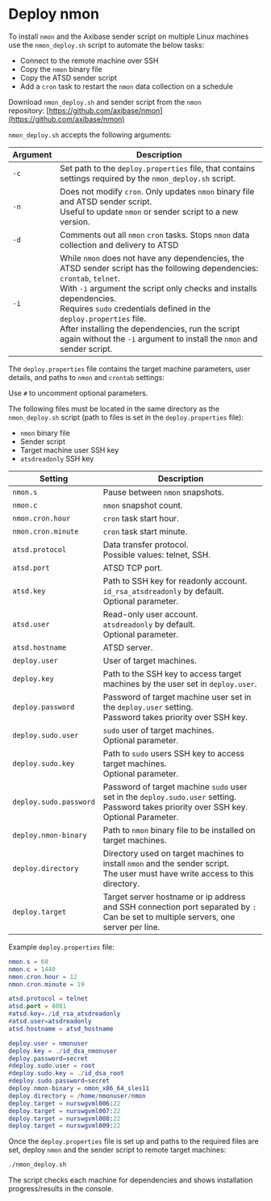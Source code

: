 # Deploy nmon

To install `nmon` and the Axibase sender script on multiple Linux machines use the `nmon_deploy.sh` script to automate the below tasks:

* Connect to the remote machine over SSH
* Copy the `nmon` binary file
* Copy the ATSD sender script
* Add a `cron` task to restart the `nmon` data collection on a schedule

Download `nmon_deploy.sh` and sender script from the `nmon` repository: [https://github.com/axibase/nmon](https://github.com/axibase/nmon)

`nmon_deploy.sh` accepts the following arguments:

| Argument | Description |
| --- | --- |
|  `-c`  |  Set path to the `deploy.properties` file, that contains settings required by the `nmon_deploy.sh` script.  |
|  `-n`  |  Does not modify `cron`. Only updates `nmon` binary file and ATSD sender script.<br>Useful to update `nmon` or sender script to a new version.  |
|  `-d`  |  Comments out all `nmon` `cron` tasks. Stops `nmon` data collection and delivery to ATSD  |
|  `-i`  |  While `nmon` does not have any dependencies, the ATSD sender script has the following dependencies: `crontab`, `telnet`.<br>With `-i` argument the script only checks and installs dependencies.<br>Requires `sudo` credentials defined in the `deploy.properties` file.<br>After installing the dependencies, run the script again without the `-i` argument to install the `nmon` and sender script.  |

The `deploy.properties` file contains the target machine parameters, user details, and paths to `nmon` and `crontab` settings:

Use `#` to uncomment optional parameters.

The following files must be located in the same directory as the `nmon_deploy.sh` script (path to files is set in the `deploy.properties` file):

* `nmon` binary file
* Sender script
* Target machine user SSH key
* `atsdreadonly` SSH key

| Setting | Description |
| --- | --- |
|  `nmon.s`  |  Pause between `nmon` snapshots.  |
|  `nmon.c`  |  `nmon` snapshot count.  |
|  `nmon.cron.hour`  |  `cron` task start hour.  |
|  `nmon.cron.minute`  |  `cron` task start minute.  |
|  `atsd.protocol`  |  Data transfer protocol.<br>Possible values: telnet, SSH.  |
|  `atsd.port`  |  ATSD TCP port.  |
|  `atsd.key`  |  Path to SSH key for readonly account.<br>`id_rsa_atsdreadonly` by default.<br>Optional parameter.  |
|  `atsd.user`  |  Read-only user account.<br>`atsdreadonly` by default.<br>Optional parameter.  |
|  `atsd.hostname`  |  ATSD server.  |
|  `deploy.user`  |  User of target machines.  |
|  `deploy.key`  |  Path to the SSH key to access target machines by the user set in `deploy.user`.  |
|  `deploy.password`  |  Password of target machine user set in the `deploy.user` setting.<br>Password takes priority over SSH key.  |
|  `deploy.sudo.user`  |  `sudo` user of target machines.<br>Optional parameter.  |
|  `deploy.sudo.key`  |  Path to `sudo` users SSH key to access target machines.<br>Optional parameter.  |
|  `deploy.sudo.password`  |  Password of target machine `sudo` user set in the `deploy.sudo.user` setting.<br>Password takes priority over SSH key.<br>Optional Parameter.  |
|  `deploy.nmon-binary`  |  Path to `nmon` binary file to be installed on target machines.  |
|  `deploy.directory`  |  Directory used on target machines to install `nmon` and the sender script.<br>The user must have write access to this directory.  |
|  `deploy.target`  |  Target server hostname or ip address and SSH connection port separated by `:`<br>Can be set to multiple servers, one server per line.  |

Example `deploy.properties` file:

```elm
nmon.s = 60
nmon.c = 1440
nmon.cron.hour = 12
nmon.cron.minute = 19

atsd.protocol = telnet
atsd.port = 8081
#atsd.key=./id_rsa_atsdreadonly
#atsd.user=atsdreadonly
atsd.hostname = atsd_hostname

deploy.user = nmonuser
deploy.key = ./id_dsa_nmonuser
deploy.password=secret
#deploy.sudo.user = root
#deploy.sudo.key = ./id_dsa_root
#deploy.sudo.password=secret
deploy.nmon-binary = nmon_x86_64_sles11
deploy.directory = /home/nmonuser/nmon
deploy.target = nurswgvml006:22
deploy.target = nurswgvml007:22
deploy.target = nurswgvml008:22
deploy.target = nurswgvml009:22
```

Once the `deploy.properties` file is set up and paths to the required files are set, deploy `nmon` and the sender script to remote target machines:

```sh
./nmon_deploy.sh
```

The script checks each machine for dependencies and shows installation progress/results in the console.
